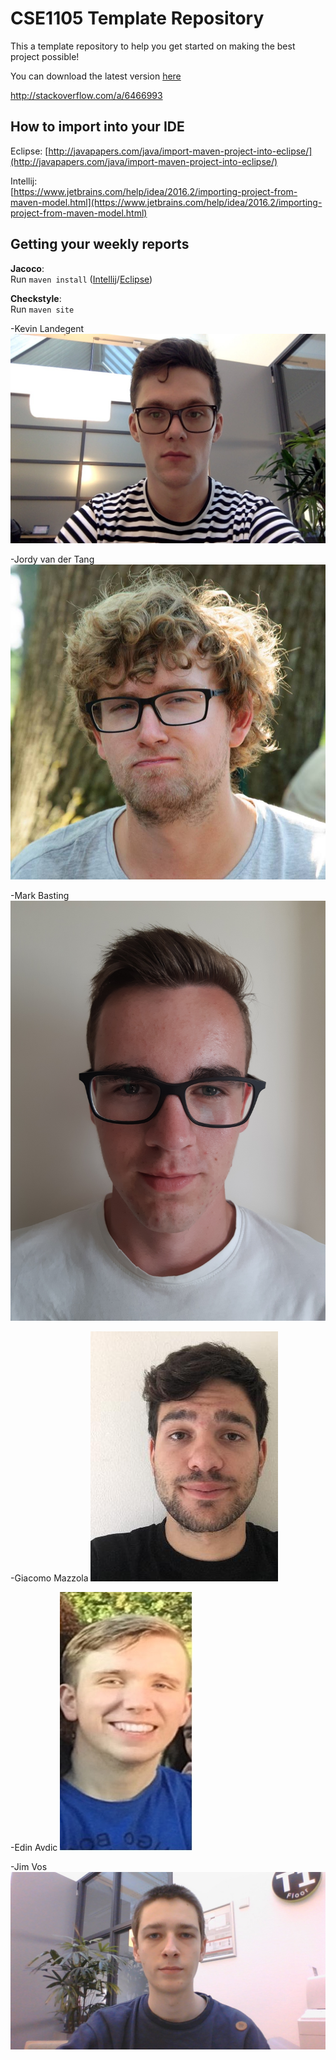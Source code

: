# CSE1105 Template Repository

This a template repository to help you get started on making the best project possible!

You can download the latest version [here](https://github.com/SERG-Delft/TI1216/releases)

http://stackoverflow.com/a/6466993

## How to import into your IDE

Eclipse:
[http://javapapers.com/java/import-maven-project-into-eclipse/](http://javapapers.com/java/import-maven-project-into-eclipse/)

Intellij:  
[https://www.jetbrains.com/help/idea/2016.2/importing-project-from-maven-model.html](https://www.jetbrains.com/help/idea/2016.2/importing-project-from-maven-model.html)

## Getting your weekly reports

**Jacoco**:  
Run `maven install` ([Intellij](https://www.jetbrains.com/help/idea/2016.3/getting-started-with-maven.html#execute_maven_goal)/[Eclipse](http://imgur.com/a/6q7pV))

**Checkstyle**:  
Run `maven site`

-Kevin Landegent
![alt text](src/Foto_op_15-02-19_om_15.08__2.jpg)

-Jordy van der Tang
![alt text](src/jordy-photo.jpg)


-Mark Basting
![alt text](src/Mark_Basting.jpg)

-Giacomo Mazzola
![alt text](src/Giacomo_image.jpg)

-Edin Avdic
![alt text](src/EdinF.jpg)

-Jim Vos
![alt text](src/oopp.jpg)



